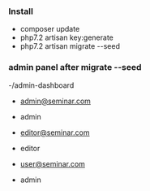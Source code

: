 ### Install

- composer update
- php7.2 artisan key:generate
- php7.2 artisan migrate --seed

### admin panel after migrate --seed

-/admin-dashboard

- admin@seminar.com
- admin

- editor@seminar.com
- editor

- user@seminar.com
- admin